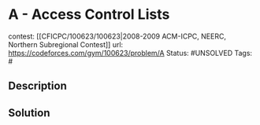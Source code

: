# A - Access Control Lists

contest: [[CFICPC/100623/100623|2008-2009 ACM-ICPC, NEERC, Northern Subregional Contest]]
url: https://codeforces.com/gym/100623/problem/A
Status: #UNSOLVED
Tags: #

## Description

## Solution

